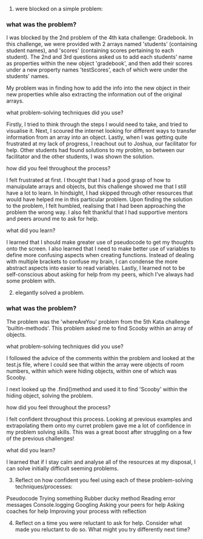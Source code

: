 1. were blocked on a simple problem:

### what was the problem?

I was blocked by the 2nd problem of the 4th kata challenge: Gradebook.
In this challenge, we were provided with 2 arrays named 'students' (containing student names), and 'scores' (containing scores pertaining to each student). The 2nd and 3rd questions asked us to add each students' name as properties within the new object 'gradebook', and then add their scores under a new property names 'testScores', each of which were under the students' names.

My problem was in finding how to add the info into the new object in their new properties while also extracting the information out of the original arrays.

what problem-solving techniques did you use?

Firstly, I tried to think through the steps I would need to take, and tried to visualise it. Next, I scoured the internet looking for different ways to transfer information from an array into an object. Lastly, when I was getting quite frustrated at my lack of progress, I reachout out to Joshua, our facilitator for help. Other students had found solutions to my problm, so between our facilitator and the other students, I was shown the solution.

how did you feel throughout the process?

I felt frustrated at first. I thought that I had a good grasp of how to manuipulate arrays and objects, but this challenge showed me that I still have a lot to learn. In hindsight, I had skipped through other resources that would have helped me in this particular problem. Upon finding the solution to the problem, I felt humbled, realising that I had been approaching the problem the wrong way. I also felt thankful that I had supportive mentors and peers around me to ask for help.

what did you learn?

I learned that I should make greater use of pseudocode to get my thoughts onto the screen. I also learned that I need to make better use of variables to define more confusing aspects when creating functions. Instead of dealing with multiple brackets to confuse my brain, I can condense the more abstract aspects into easier to read variables. Lastly, I learned not to be self-conscious about asking for help from my peers, which I've always had some problem with.

2. elegantly solved a problem.

### what was the problem?

The problem was the 'whereAreYou' problem from the 5th Kata challenge 'builtin-methods'. This problem asked me to find Scooby within an array of objects.

what problem-solving techniques did you use?

I followed the advice of the comments within the problem and looked at the test.js file, where I could see that within the array were objects of room numbers, within which were hiding objects, within one of which was Scooby.

I next looked up the .find()method and used it to find 'Scooby' within the hiding object, solving the problem.

how did you feel throughout the process?

I felt confident throughout this process. Looking at previous examples and extrapolating them onto my curret problem gave me a lot of confidence in my problem solving skills. This was a great boost after struggling on a few of the previous challenges!

what did you learn?

I learned that if I stay calm and analyse all of the resources at my disposal, I can solve initially difficult seeming problems.

3. Reflect on how confident you feel using each of these problem-solving techniques/processes:

Pseudocode
Trying something
Rubber ducky method
Reading error messages
Console.logging
Googling
Asking your peers for help
Asking coaches for help
Improving your process with reflection

4. Reflect on a time you were reluctant to ask for help. Consider what made you reluctant to do so. What might you try differently next time?